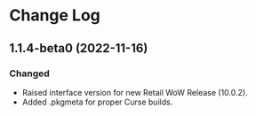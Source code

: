 # Change Log

## 1.1.4-beta0 (2022-11-16)

### Changed

- Raised interface version for new Retail WoW Release (10.0.2).
- Added .pkgmeta for proper Curse builds.
